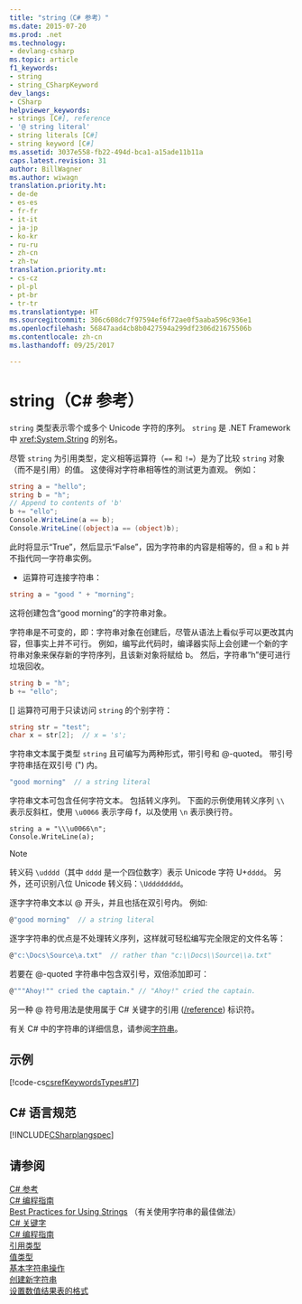 ```yaml
---
title: "string（C# 参考）"
ms.date: 2015-07-20
ms.prod: .net
ms.technology:
- devlang-csharp
ms.topic: article
f1_keywords:
- string
- string_CSharpKeyword
dev_langs:
- CSharp
helpviewer_keywords:
- strings [C#], reference
- '@ string literal'
- string literals [C#]
- string keyword [C#]
ms.assetid: 3037e558-fb22-494d-bca1-a15ade11b11a
caps.latest.revision: 31
author: BillWagner
ms.author: wiwagn
translation.priority.ht:
- de-de
- es-es
- fr-fr
- it-it
- ja-jp
- ko-kr
- ru-ru
- zh-cn
- zh-tw
translation.priority.mt:
- cs-cz
- pl-pl
- pt-br
- tr-tr
ms.translationtype: HT
ms.sourcegitcommit: 306c608dc7f97594ef6f72ae0f5aaba596c936e1
ms.openlocfilehash: 56847aad4cb8b0427594a299df2306d21675506b
ms.contentlocale: zh-cn
ms.lasthandoff: 09/25/2017

---
```

# <a name="string-c-reference"></a>string（C# 参考）
`string` 类型表示零个或多个 Unicode 字符的序列。 `string` 是 .NET Framework 中 <xref:System.String> 的别名。  
  
 尽管 `string` 为引用类型，定义相等运算符（`==` 和 `!=`）是为了比较 `string` 对象（而不是引用）的值。 这使得对字符串相等性的测试更为直观。 例如：  
  
```csharp  
string a = "hello";  
string b = "h";  
// Append to contents of 'b'  
b += "ello";  
Console.WriteLine(a == b);  
Console.WriteLine((object)a == (object)b);  
```  
  
 此时将显示“True”，然后显示“False”，因为字符串的内容是相等的，但 `a` 和 `b` 并不指代同一字符串实例。  
  
 + 运算符可连接字符串：  
  
```csharp  
string a = "good " + "morning";  
```  
  
 这将创建包含“good morning”的字符串对象。  
  
 字符串是不可变的，即：字符串对象在创建后，尽管从语法上看似乎可以更改其内容，但事实上并不可行。 例如，编写此代码时，编译器实际上会创建一个新的字符串对象来保存新的字符序列，且该新对象将赋给 b。 然后，字符串“h”便可进行垃圾回收。  
  
```csharp
string b = "h";  
b += "ello";  
```  
  
 [] 运算符可用于只读访问 `string` 的个别字符：  
  
```csharp  
string str = "test";  
char x = str[2];  // x = 's';  
```  
  
 字符串文本属于类型 `string` 且可编写为两种形式，带引号和 @-quoted。 带引号字符串括在双引号 (") 内。  
  
```csharp  
"good morning"  // a string literal  
```  
  
 字符串文本可包含任何字符文本。 包括转义序列。 下面的示例使用转义序列 `\\` 表示反斜杠，使用 `\u0066` 表示字母 f，以及使用 `\n` 表示换行符。  
  
```  
string a = "\\\u0066\n";  
Console.WriteLine(a);  
```  
  
> [!NOTE]
>  转义码 `\udddd`（其中 `dddd` 是一个四位数字）表示 Unicode 字符 U+`dddd`。 另外，还可识别八位 Unicode 转义码：`\Udddddddd`。  
  
 逐字字符串文本以 @ 开头，并且也括在双引号内。 例如:   
  
```csharp  
@"good morning"  // a string literal  
```  
  
 逐字字符串的优点是不处理转义序列，这样就可轻松编写完全限定的文件名等：  
  
```csharp  
@"c:\Docs\Source\a.txt"  // rather than "c:\\Docs\\Source\\a.txt"  
```  
  
 若要在 @-quoted 字符串中包含双引号，双倍添加即可：  
  
```csharp  
@"""Ahoy!"" cried the captain." // "Ahoy!" cried the captain.  
```  
  
 另一种 @ 符号用法是使用属于 C# 关键字的引用 ([/reference](../../../csharp/language-reference/compiler-options/reference-compiler-option.md)) 标识符。  
  
 有关 C# 中的字符串的详细信息，请参阅[字符串](../../../csharp/programming-guide/strings/index.md)。  
  
## <a name="example"></a>示例  
 [!code-cs[csrefKeywordsTypes#17](../../../csharp/language-reference/keywords/codesnippet/CSharp/string_1.cs)]  
  
## <a name="c-language-specification"></a>C# 语言规范  
 [!INCLUDE[CSharplangspec](~/includes/csharplangspec-md.md)]  
  
## <a name="see-also"></a>请参阅  
 [C# 参考](../../../csharp/language-reference/index.md)   
 [C# 编程指南](../../../csharp/programming-guide/index.md)   
 [Best Practices for Using Strings](../../../standard/base-types/best-practices-strings.md) （有关使用字符串的最佳做法）  
 [C# 关键字](../../../csharp/language-reference/keywords/index.md)   
 [C# 编程指南](../../../csharp/programming-guide/index.md)   
 [引用类型](../../../csharp/language-reference/keywords/reference-types.md)   
 [值类型](../../../csharp/language-reference/keywords/value-types.md)   
 [基本字符串操作](../../../standard/base-types/basic-string-operations.md)   
 [创建新字符串](../../../standard/base-types/creating-new.md)   
 [设置数值结果表的格式](../../../csharp/language-reference/keywords/formatting-numeric-results-table.md)

